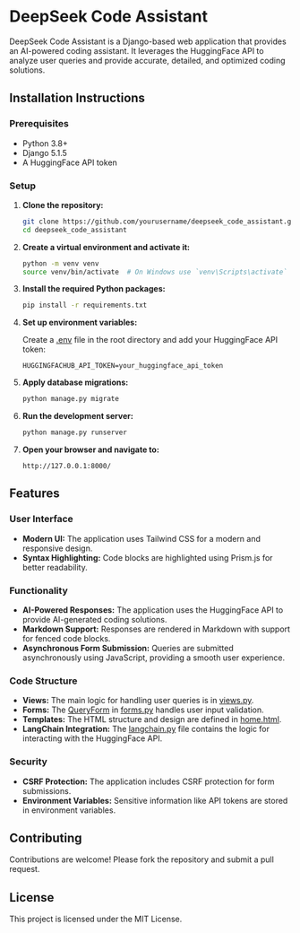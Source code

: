 # DeepSeek Code Assistant

DeepSeek Code Assistant is a Django-based web application that provides an AI-powered coding assistant. It leverages the HuggingFace API to analyze user queries and provide accurate, detailed, and optimized coding solutions.

## Installation Instructions

### Prerequisites

- Python 3.8+
- Django 5.1.5
- A HuggingFace API token

### Setup

1. **Clone the repository:**

    ```sh
    git clone https://github.com/yourusername/deepseek_code_assistant.git
    cd deepseek_code_assistant
    ```

2. **Create a virtual environment and activate it:**

    ```sh
    python -m venv venv
    source venv/bin/activate  # On Windows use `venv\Scripts\activate`
    ```

3. **Install the required Python packages:**

    ```sh
    pip install -r requirements.txt
    ```

4. **Set up environment variables:**

    Create a [.env](http://_vscodecontentref_/0) file in the root directory and add your HuggingFace API token:

    ```env
    HUGGINGFACHUB_API_TOKEN=your_huggingface_api_token
    ```

5. **Apply database migrations:**

    ```sh
    python manage.py migrate
    ```

6. **Run the development server:**

    ```sh
    python manage.py runserver
    ```

7. **Open your browser and navigate to:**

    ```
    http://127.0.0.1:8000/
    ```

## Features

### User Interface

- **Modern UI:** The application uses Tailwind CSS for a modern and responsive design.
- **Syntax Highlighting:** Code blocks are highlighted using Prism.js for better readability.

### Functionality

- **AI-Powered Responses:** The application uses the HuggingFace API to provide AI-generated coding solutions.
- **Markdown Support:** Responses are rendered in Markdown with support for fenced code blocks.
- **Asynchronous Form Submission:** Queries are submitted asynchronously using JavaScript, providing a smooth user experience.

### Code Structure

- **Views:** The main logic for handling user queries is in [views.py](http://_vscodecontentref_/1).
- **Forms:** The [QueryForm](http://_vscodecontentref_/2) in [forms.py](http://_vscodecontentref_/3) handles user input validation.
- **Templates:** The HTML structure and design are defined in [home.html](http://_vscodecontentref_/4).
- **LangChain Integration:** The [langchain.py](http://_vscodecontentref_/5) file contains the logic for interacting with the HuggingFace API.

### Security

- **CSRF Protection:** The application includes CSRF protection for form submissions.
- **Environment Variables:** Sensitive information like API tokens are stored in environment variables.

## Contributing

Contributions are welcome! Please fork the repository and submit a pull request.

## License

This project is licensed under the MIT License.
